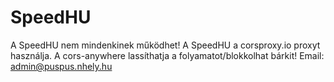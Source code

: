 # SpeedHU
A SpeedHU nem mindenkinek működhet! 
A SpeedHU a corsproxy.io proxyt használja.
A cors-anywhere lassíthatja a folyamatot/blokkolhat bárkit!
Email: admin@puspus.nhely.hu